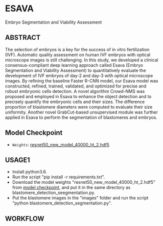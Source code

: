 # ESAVA
Embryo Segmentation and Viability Assessment

## ABSTRACT
The selection of embryos is a key for the success of in vitro fertilization (IVF). Automatic quality assessment on human IVF embryos with optical microscope images is still challenging. In this study, we developed a clinical consensus-compliant deep learning approach called Esava (Embryo Segmentation and Viability Assessment) to quantitatively evaluate the development of IVF embryos of day-2 and day-3 with optical microscope images. By refining the baseline Faster R-CNN model, our Esava model was constructed, refined, trained, validated, and optimized for precise and robust embryonic cells detection. A novel algorithm Crowd-NMS was proposed and employed in Esava to enhance the object detection and to precisely quantify the embryonic cells and their sizes. The difference proportion of blastomere diameters were computed to evaluate their size uniformity. Another novel GrabCut-based unsupervised module was further applied in Esava to perform the segmentation of blastomeres and embryos.

## <a name="Models"></a>Model Checkpoint
- `Weights`: [resnet50_new_model_40000_ht_2.hdf5](https://dl.fbaipublicfiles.com/segment_anything/sam_vit_l_0b3195.pth)

## USAGE1
* Install python3.6.
* Run the script "pip install -r requirements.txt".
* Download the model weights "resnet50_new_model_40000_ht_2.hdf5" from [model checkpoint](#model-checkpoint), and put it in the same directory as blastomere_detection_seegmentation.py.
* Put the blastomere images in the "images" folder and run the script "python blastomere_detection_segmentation.py".

## WORKFLOW
